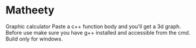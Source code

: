 # Matheety
Graphic calculator
Paste a c++ function body and you'll get a 3d graph.
Before use make sure you have g++ installed and accessible from the cmd. Build only for windows.
